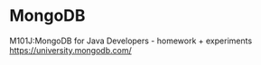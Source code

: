 # MongoDB
M101J:MongoDB for Java Developers - homework + experiments
https://university.mongodb.com/	

